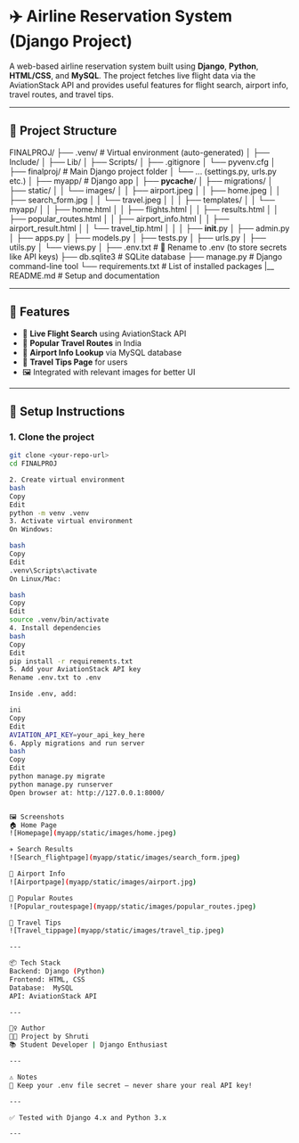 # ✈️ Airline Reservation System (Django Project)

A web-based airline reservation system built using **Django**, **Python**, **HTML/CSS**, and **MySQL**. The project fetches live flight data via the AviationStack API and provides useful features for flight search, airport info, travel routes, and travel tips.

---

## 📁 Project Structure

FINALPROJ/
├── .venv/                      # Virtual environment (auto-generated)
│   ├── Include/
│   ├── Lib/
│   ├── Scripts/
│   ├── .gitignore
│   └── pyvenv.cfg
│
├── finalproj/                 # Main Django project folder
│   └── ... (settings.py, urls.py etc.)
│
├── myapp/                     # Django app
│   ├── __pycache__/
│   ├── migrations/
│   ├── static/
│   │   └── images/
│   │       ├── airport.jpeg
│   │       ├── home.jpeg
│   │       ├── search_form.jpg
│   │       └── travel.jpeg
│   │
│   ├── templates/
│   │   └── myapp/
│   │       ├── home.html
│   │       ├── flights.html
│   │       ├── results.html
│   │       ├── popular_routes.html
│   │       ├── airport_info.html
│   │       ├── airport_result.html
│   │       └── travel_tip.html
│   │
│   ├── __init__.py
│   ├── admin.py
│   ├── apps.py
│   ├── models.py
│   ├── tests.py
│   ├── urls.py
│   ├── utils.py
│   └── views.py
│
├── .env.txt                   # 🔴 Rename to .env (to store secrets like API keys)
├── db.sqlite3                 # SQLite database
├── manage.py                  # Django command-line tool
└── requirements.txt           # List of installed packages
|__ README.md                  #  Setup and documentation

---

## 🚀 Features

- 🔎 **Live Flight Search** using AviationStack API  
- 🧭 **Popular Travel Routes** in India  
- 🛫 **Airport Info Lookup** via MySQL database  
- 🧳 **Travel Tips Page** for users  
- 🖼️ Integrated with relevant images for better UI

---

## 🔧 Setup Instructions

### 1. Clone the project
```bash
git clone <your-repo-url>
cd FINALPROJ

2. Create virtual environment
bash
Copy
Edit
python -m venv .venv
3. Activate virtual environment
On Windows:

bash
Copy
Edit
.venv\Scripts\activate
On Linux/Mac:

bash
Copy
Edit
source .venv/bin/activate
4. Install dependencies
bash
Copy
Edit
pip install -r requirements.txt
5. Add your AviationStack API key
Rename .env.txt to .env

Inside .env, add:

ini
Copy
Edit
AVIATION_API_KEY=your_api_key_here
6. Apply migrations and run server
bash
Copy
Edit
python manage.py migrate
python manage.py runserver
Open browser at: http://127.0.0.1:8000/


🖼️ Screenshots
🏠 Home Page
![Homepage](myapp/static/images/home.jpeg)

✈️ Search Results
![Search_flightpage](myapp/static/images/search_form.jpeg)

📍 Airport Info
![Airportpage](myapp/static/images/airport.jpg)

📌 Popular Routes
![Popular_routespage](myapp/static/images/popular_routes.jpeg)

📝 Travel Tips
![Travel_tippage](myapp/static/images/travel_tip.jpeg)

---

📦 Tech Stack
Backend: Django (Python)
Frontend: HTML, CSS
Database:  MySQL
API: AviationStack API

---

🙋‍♀️ Author
👩‍💻 Project by Shruti 
📚 Student Developer | Django Enthusiast

---

⚠️ Notes
🔐 Keep your .env file secret – never share your real API key!

---

✅ Tested with Django 4.x and Python 3.x

---

